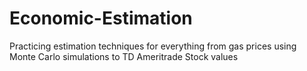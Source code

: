 # Economic-Estimation
Practicing estimation techniques for everything from gas prices using Monte Carlo simulations to TD Ameritrade Stock values
